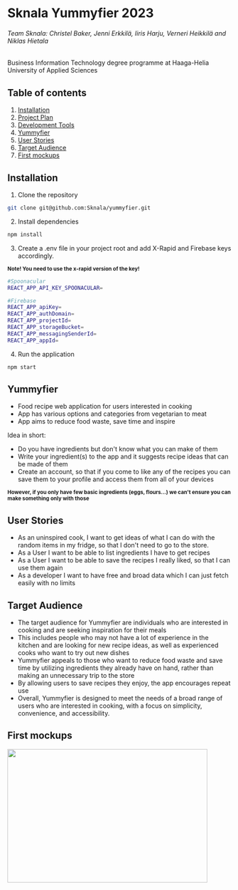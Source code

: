 # Sknala Yummyfier 2023

 ###### Team Sknala: Christel Baker, Jenni Erkkilä, Iiris Harju, Verneri Heikkilä and Niklas Hietala

Business Information Technology degree programme at Haaga-Helia University of Applied Sciences

## Table of contents
1. [Installation](#installation)
3. [Project Plan](#project-plan)
4. [Development Tools](#development-tools)
5. [Yummyfier](#yummyfier)
6. [User Stories](#user-stories)
7. [Target Audience](#target-audience)
8. [First mockups](#first-mockups)

## Installation
1. Clone the repository
```bash
git clone git@github.com:Sknala/yummyfier.git
```
2. Install dependencies
```bash
npm install
```
3. Create a .env file in your project root and add X-Rapid and Firebase keys accordingly.

<sub>**Note! You need to use the x-rapid version of the key!**</sub>
```bash
#Spoonacular
REACT_APP_API_KEY_SPOONACULAR=

#Firebase
REACT_APP_apiKey=
REACT_APP_authDomain=
REACT_APP_projectId=
REACT_APP_storageBucket=
REACT_APP_messagingSenderId=
REACT_APP_appId=
```
4. Run the application
```bash
npm start
```

## Yummyfier

- Food recipe web application for users interested in cooking
- App has various options and categories from vegetarian to meat
- App aims to reduce food waste, save time and inspire

Idea in short:
- Do you have ingredients but don't know what you can make of them
- Write your ingredient(s) to the app and it suggests recipe ideas that can be made of them
- Create an account, so that if you come to like any of the recipes you can save them to your profile and access them from all of your devices

<sub>**However, if you only have few basic ingredients (eggs, flours...) we can't ensure you can make something only with those**</sub>

## User Stories

- As an uninspired cook, I want to get ideas of what I can do with the random items in my fridge, so that I don't need to go to the store.
- As a User I want to be able to list ingredients I have to get recipes
- As a User I want to be able to save the recipes I really liked, so that I can use them again
- As a developer I want to have free and broad data which I can just fetch easily with no limits

## Target Audience

- The target audience for Yummyfier are individuals who are interested in cooking and are seeking inspiration for their meals
- This includes people who may not have a lot of experience in the kitchen and are looking for new recipe ideas, as well as experienced cooks who want to try out new dishes
- Yummyfier appeals to those who want to reduce food waste and save time by utilizing ingredients they already have on hand, rather than making an unnecessary trip to the store
- By allowing users to save recipes they enjoy, the app encourages repeat use
- Overall, Yummyfier is designed to meet the needs of a broad range of users who are interested in cooking, with a focus on simplicity, convenience, and accessibility.

## First mockups

<img src="https://user-images.githubusercontent.com/105623785/224726407-1e2e4840-d3fc-41f1-be10-d6575a42f233.png" width="450" height="300" />
